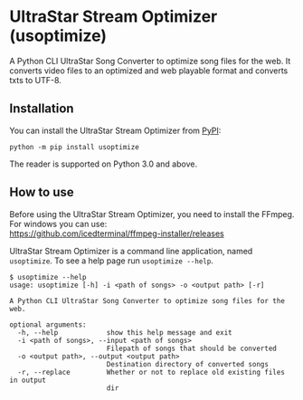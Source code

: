 # UltraStar Stream Optimizer (usoptimize)

A Python CLI UltraStar Song Converter to optimize song files for the web.
It converts video files to an optimized and web playable format and converts txts to UTF-8.

## Installation

You can install the UltraStar Stream Optimizer from [PyPI](https://pypi.org/project/usoptimize/):

    python -m pip install usoptimize

The reader is supported on Python 3.0 and above.

## How to use

Before using the UltraStar Stream Optimizer, you need to install the FFmpeg.  
For windows you can use:  
https://github.com/icedterminal/ffmpeg-installer/releases

UltraStar Stream Optimizer is a command line application, named `usoptimize`. To see a help page run `usoptimize --help`.

    $ usoptimize --help
    usage: usoptimize [-h] -i <path of songs> -o <output path> [-r]

    A Python CLI UltraStar Song Converter to optimize song files for the web.

    optional arguments:
      -h, --help            show this help message and exit
      -i <path of songs>, --input <path of songs>
                            Filepath of songs that should be converted
      -o <output path>, --output <output path>
                            Destination directory of converted songs
      -r, --replace         Whether or not to replace old existing files in output
                            dir
